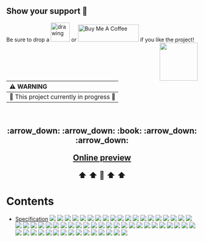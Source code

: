 ## Show your support 🌈

Be sure to drop a <img src="images/star.png" alt="drawing" width="50"/> or <a href="https://www.buymeacoffee.com/anmnv" target="_blank"><img src="https://cdn.buymeacoffee.com/buttons/v2/default-yellow.png" alt="Buy Me A Coffee" style="height: 45px !important;width: 160px !important;" ></a> if you like the project! <img align="right" width="100" height="100" src="https://github.com/AnMnv/eBook/blob/main/images/bmc_qr.png">
 <br />
 
| :warning: WARNING          |
|:---------------------------|
| 🚧 This project currently in progress 🚧     |
 
<br />
<h2 align="center">
  :arrow_down:  :arrow_down: :book: :arrow_down:  :arrow_down: 
  
  
  [Online preview](https://docs.google.com/viewer?url=https://raw.githubusercontent.com/AnMnv/AnMnv.github.io/master/eBook.pdf)
  
  :arrow_up:  :arrow_up: :book: :arrow_up:  :arrow_up: 
 </h2>
 


 
 
# Contents
 - [Specification](#specification) 
![](/images/eBook-01.png)
![](/images/eBook-02.png)
![](/images/eBook-03.png)
![](/images/eBook-04.png)
![](/images/eBook-05.png)
![](/images/eBook-06.png)
![](/images/eBook-07.png)
![](/images/eBook-08.png)
![](/images/eBook-09.png)
![](/images/eBook-10.png)
![](/images/eBook-11.png)
![](/images/eBook-12.png)
![](/images/eBook-13.png)
![](/images/eBook-14.png)
![](/images/eBook-15.png)
![](/images/eBook-16.png)
![](/images/eBook-17.png)
![](/images/eBook-18.png)
![](/images/eBook-19.png)
![](/images/eBook-20.png)
![](/images/eBook-21.png)
![](/images/eBook-22.png)
![](/images/eBook-23.png)
![](/images/eBook-24.png)
![](/images/eBook-25.png)
![](/images/eBook-26.png)
![](/images/eBook-27.png)
![](/images/eBook-28.png)
![](/images/eBook-29.png)
![](/images/eBook-30.png)
![](/images/eBook-31.png)
![](/images/eBook-32.png)
![](/images/eBook-33.png)
![](/images/eBook-34.png)
![](/images/eBook-35.png)
![](/images/eBook-36.png)
![](/images/eBook-37.png)
![](/images/eBook-38.png)
![](/images/eBook-39.png)
![](/images/eBook-40.png)
![](/images/eBook-41.png)
![](/images/eBook-42.png)
![](/images/eBook-43.png)
![](/images/eBook-44.png)
![](/images/eBook-45.png)
![](/images/eBook-46.png)
![](/images/eBook-47.png)
![](/images/eBook-48.png)
![](/images/eBook-49.png)
![](/images/eBook-50.png)
![](/images/eBook-51.png)
![](/images/eBook-52.png)
![](/images/eBook-53.png)
![](/images/eBook-54.png)
![](/images/eBook-55.png)
![](/images/eBook-56.png)
![](/images/eBook-57.png)
![](/images/eBook-58.png)

